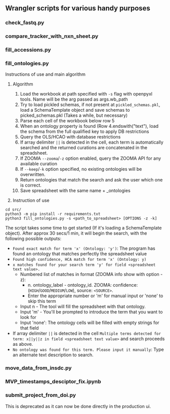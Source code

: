 ## Wrangler scripts for various handy purposes

### check_fastq.py

### compare_tracker_with_nxn_sheet.py

### fill_accessions.py

### fill_ontologies.py

Instructions of use and main algorithm

1. Algorithm
    1. Load the workbook at path specified with `-s` flag with openpyxl tools. Name will be the arg passed as args.wb_path
    1. Try to load pickled schemas, if not present at `pickled_schemas.pkl`, load a SchemaTemplate object and save schemas to picked_schemas.pkl (Takes a while, but necessary)
    1. Parse each cell of the workbook below row 5
    1. When an ontology property is found (Row 4.endswith("text"), load the schema from the full qualified key to apply DB restrictions
    1. Query the OLS/HCAO with database restrictions
    1. If array delimiter `||` is detected in the cell, each term is automatically searched and the returned curations are concatenated in the spreadsheet.
    1. If ZOOMA `--zooma`/`-z` option enabled, query the ZOOMA API for any available curation
    1. If `--keep`/`-k` option specified, no existing ontologies will be overwritten.
    1. Return ontologies that match the search and ask the user which one is correct.
    1. Save spreadsheet with the same name + _ontologies

1. Instruction of use

```
cd src/
python3 -m pip install -r requirements.txt
python3 fill_ontologies.py -s <path_to_spreadsheet> [OPTIONS -z -k]
```
The script takes some time to get started (If it's loading a SchemaTemplate object). After approx 30 secs/1 min, it will begin the search, with the following possible outputs:
- `Found exact match for term 'x' (Ontology: 'y')`: The program has found an ontology that matches perfectly the spreadsheet value
- `Found high confidence, HCA match for term 'x' (Ontology: y)`
- `x matches found for your search term 'y' for field <spreadsheet text value>.`
   - Numbered list of matches in format (ZOOMA info show with option -z):
      - n. ontology_label - ontology_id. ZOOMA: confidence: (`HIGH`/`GOOD`/`MEDIUM`/`LOW`), source: `<SOURCE>`.
      - Enter the appropriate number or 'm' for manual input or 'none' to skip this term
   - Input n - The tool will fill the spreadsheet with that ontology.
   - Input 'm' - You'll be prompted to introduce the term that you want to look for
   - Input 'none': The ontology cells will be filled with empty strings for that field
- If array delimiter `||` is detected in the cell `Multiple terms detected for term: x||y||z in field <spreadsheet text value>` and search proceeds as above.
- `No ontology was found for this term. Please input it manually`: Type an alternate text description to search.
    
### move_data_from_insdc.py

### MVP_timestamps_desciptor_fix.ipynb

### submit_project_from_doi.py

This is deprecated as it can now be done directly in the production ui.
